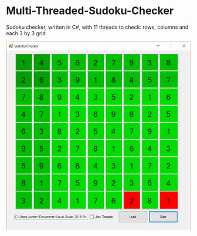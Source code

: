 # Multi-Threaded-Sudoku-Checker
Sudoku checker, written in C#, with 11 threads to check: rows, columns and each 3 by 3 grid

![Alt text](https://github.com/jordanott/Multi-Threaded-Sudoku-Checker/blob/master/sudoku.JPG "Coffee")
